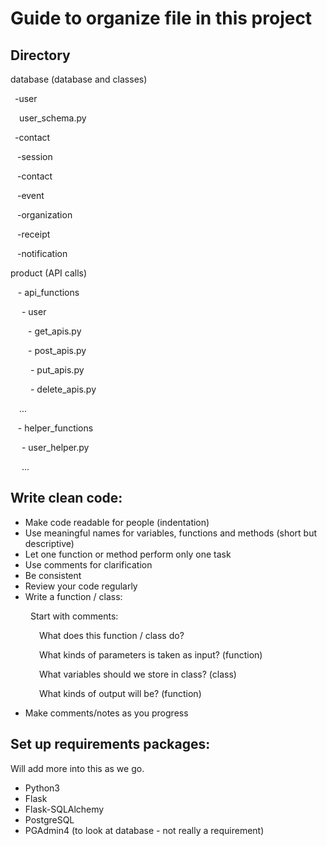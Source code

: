 # Guide to organize file in this project

## Directory
database (database and classes)

&ensp;-user

&emsp;user_schema.py

&ensp;-contact

&ensp; -session
 
&ensp; -contact
 
&ensp; -event

&ensp; -organization

&ensp; -receipt

&ensp; -notification

product (API calls)

&nbsp;&nbsp; - api_functions

&emsp; - user

&emsp;&emsp;- get_apis.py

&emsp;&emsp;- post_apis.py

&emsp;&emsp; - put_apis.py

&emsp;&emsp; - delete_apis.py  

&emsp;...

&nbsp;&nbsp; - helper_functions

&emsp; - user_helper.py

&emsp; ...

## Write clean code:

- Make code readable for people (indentation) 
- Use meaningful names for variables, functions and methods (short but descriptive)
- Let one function or method perform only one task
- Use comments for clarification
- Be consistent
- Review your code regularly
- Write a function / class:

&emsp;&emsp; Start with comments:

&emsp;&emsp;&emsp; What does this function / class do? 

&emsp;&emsp;&emsp; What kinds of parameters is taken as input? (function) 

&emsp;&emsp;&emsp; What variables should we store in class? (class)

&emsp;&emsp;&emsp; What kinds of output will be? (function)

- Make comments/notes as you progress

## Set up requirements packages:

Will add more into this as we go.
- Python3
- Flask
- Flask-SQLAlchemy
- PostgreSQL
- PGAdmin4 (to look at database - not really a requirement)
